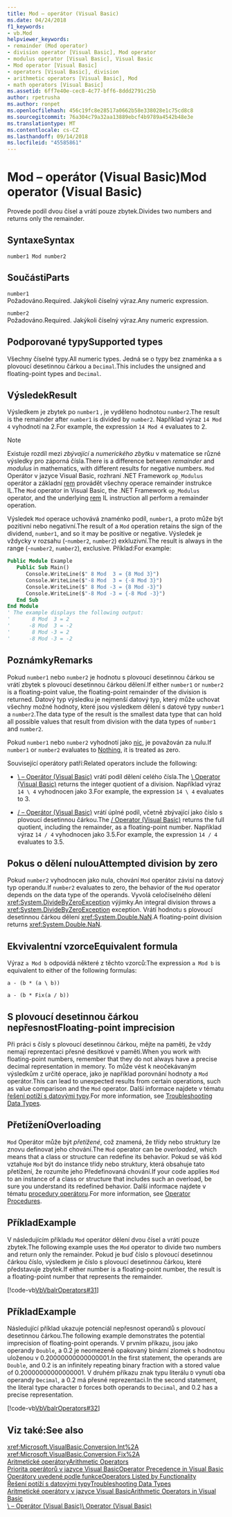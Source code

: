 ```yaml
---
title: Mod – operátor (Visual Basic)
ms.date: 04/24/2018
f1_keywords:
- vb.Mod
helpviewer_keywords:
- remainder (Mod operator)
- division operator [Visual Basic], Mod operator
- modulus operator [Visual Basic], Visual Basic
- Mod operator [Visual Basic]
- operators [Visual Basic], division
- arithmetic operators [Visual Basic], Mod
- math operators [Visual Basic]
ms.assetid: 6ff7e40e-cec8-4c77-bff6-8ddd2791c25b
author: rpetrusha
ms.author: ronpet
ms.openlocfilehash: 456c19fc8e28517a0662b58e338028e1c75cd8c8
ms.sourcegitcommit: 76a304c79a32aa13889ebcf4b9789a4542b48e3e
ms.translationtype: MT
ms.contentlocale: cs-CZ
ms.lasthandoff: 09/14/2018
ms.locfileid: "45585861"
---
```

# <a name="mod-operator-visual-basic"></a><span data-ttu-id="fdf92-102">Mod – operátor (Visual Basic)</span><span class="sxs-lookup"><span data-stu-id="fdf92-102">Mod operator (Visual Basic)</span></span>
<span data-ttu-id="fdf92-103">Provede podíl dvou čísel a vrátí pouze zbytek.</span><span class="sxs-lookup"><span data-stu-id="fdf92-103">Divides two numbers and returns only the remainder.</span></span>  
  
## <a name="syntax"></a><span data-ttu-id="fdf92-104">Syntaxe</span><span class="sxs-lookup"><span data-stu-id="fdf92-104">Syntax</span></span>  
  
```  
number1 Mod number2  
```  
  
## <a name="parts"></a><span data-ttu-id="fdf92-105">Součásti</span><span class="sxs-lookup"><span data-stu-id="fdf92-105">Parts</span></span>  
 `number1`  
 <span data-ttu-id="fdf92-106">Požadováno.</span><span class="sxs-lookup"><span data-stu-id="fdf92-106">Required.</span></span> <span data-ttu-id="fdf92-107">Jakýkoli číselný výraz.</span><span class="sxs-lookup"><span data-stu-id="fdf92-107">Any numeric expression.</span></span>  
  
 `number2`  
 <span data-ttu-id="fdf92-108">Požadováno.</span><span class="sxs-lookup"><span data-stu-id="fdf92-108">Required.</span></span> <span data-ttu-id="fdf92-109">Jakýkoli číselný výraz.</span><span class="sxs-lookup"><span data-stu-id="fdf92-109">Any numeric expression.</span></span>  
  
## <a name="supported-types"></a><span data-ttu-id="fdf92-110">Podporované typy</span><span class="sxs-lookup"><span data-stu-id="fdf92-110">Supported types</span></span>  
 <span data-ttu-id="fdf92-111">Všechny číselné typy.</span><span class="sxs-lookup"><span data-stu-id="fdf92-111">All numeric types.</span></span> <span data-ttu-id="fdf92-112">Jedná se o typy bez znaménka a s plovoucí desetinnou čárkou a `Decimal`.</span><span class="sxs-lookup"><span data-stu-id="fdf92-112">This includes the unsigned and floating-point types and `Decimal`.</span></span>  
  
## <a name="result"></a><span data-ttu-id="fdf92-113">Výsledek</span><span class="sxs-lookup"><span data-stu-id="fdf92-113">Result</span></span>

<span data-ttu-id="fdf92-114">Výsledkem je zbytek po `number1` , je vyděleno hodnotou `number2`.</span><span class="sxs-lookup"><span data-stu-id="fdf92-114">The result is the remainder after `number1` is divided by `number2`.</span></span> <span data-ttu-id="fdf92-115">Například výraz `14 Mod 4` vyhodnotí na 2.</span><span class="sxs-lookup"><span data-stu-id="fdf92-115">For example, the expression `14 Mod 4` evaluates to 2.</span></span>  

> [!NOTE]
> <span data-ttu-id="fdf92-116">Existuje rozdíl mezi *zbývající* a *numerického zbytku* v matematice se různé výsledky pro záporná čísla.</span><span class="sxs-lookup"><span data-stu-id="fdf92-116">There is a difference between *remainder* and *modulus* in mathematics, with different results for negative numbers.</span></span> <span data-ttu-id="fdf92-117">`Mod` Operátor v jazyce Visual Basic, rozhraní .NET Framework `op_Modulus` operátor a základní [rem](<xref:System.Reflection.Emit.OpCodes.Rem>) provádět všechny operace remainder instrukce IL.</span><span class="sxs-lookup"><span data-stu-id="fdf92-117">The `Mod` operator in Visual Basic, the .NET Framework `op_Modulus` operator, and the underlying [rem](<xref:System.Reflection.Emit.OpCodes.Rem>) IL instruction all perform a remainder operation.</span></span>

<span data-ttu-id="fdf92-118">Výsledek `Mod` operace uchovává znaménko podíl, `number1`, a proto může být pozitivní nebo negativní.</span><span class="sxs-lookup"><span data-stu-id="fdf92-118">The result of a `Mod` operation retains the sign of the dividend, `number1`, and so it may be positive or negative.</span></span> <span data-ttu-id="fdf92-119">Výsledek je vždycky v rozsahu (-`number2`, `number2`) exkluzivní.</span><span class="sxs-lookup"><span data-stu-id="fdf92-119">The result is always in the range (-`number2`, `number2`), exclusive.</span></span> <span data-ttu-id="fdf92-120">Příklad:</span><span class="sxs-lookup"><span data-stu-id="fdf92-120">For example:</span></span>

```vb
Public Module Example
   Public Sub Main()
      Console.WriteLine($" 8 Mod  3 = {8 Mod 3}")
      Console.WriteLine($"-8 Mod  3 = {-8 Mod 3}")
      Console.WriteLine($" 8 Mod -3 = {8 Mod -3}")
      Console.WriteLine($"-8 Mod -3 = {-8 Mod -3}")
   End Sub
End Module
' The example displays the following output:
'       8 Mod  3 = 2
'      -8 Mod  3 = -2
'       8 Mod -3 = 2
'      -8 Mod -3 = -2
```

## <a name="remarks"></a><span data-ttu-id="fdf92-121">Poznámky</span><span class="sxs-lookup"><span data-stu-id="fdf92-121">Remarks</span></span>  
 <span data-ttu-id="fdf92-122">Pokud `number1` nebo `number2` je hodnotu s plovoucí desetinnou čárkou se vrátí zbytek s plovoucí desetinnou čárkou dělení.</span><span class="sxs-lookup"><span data-stu-id="fdf92-122">If either `number1` or `number2` is a floating-point value, the floating-point remainder of the division is returned.</span></span> <span data-ttu-id="fdf92-123">Datový typ výsledku je nejmenší datový typ, který může uchovat všechny možné hodnoty, které jsou výsledkem dělení s datové typy `number1` a `number2`.</span><span class="sxs-lookup"><span data-stu-id="fdf92-123">The data type of the result is the smallest data type that can hold all possible values that result from division with the data types of `number1` and `number2`.</span></span>  
  
 <span data-ttu-id="fdf92-124">Pokud `number1` nebo `number2` vyhodnotí jako [nic](../../../visual-basic/language-reference/nothing.md), je považován za nulu.</span><span class="sxs-lookup"><span data-stu-id="fdf92-124">If `number1` or `number2` evaluates to [Nothing](../../../visual-basic/language-reference/nothing.md), it is treated as zero.</span></span>  
  
 <span data-ttu-id="fdf92-125">Související operátory patří:</span><span class="sxs-lookup"><span data-stu-id="fdf92-125">Related operators include the following:</span></span>  
  
-   <span data-ttu-id="fdf92-126">[\ – Operátor (Visual Basic)](../../../visual-basic/language-reference/operators/integer-division-operator.md) vrátí podíl dělení celého čísla.</span><span class="sxs-lookup"><span data-stu-id="fdf92-126">The [\ Operator (Visual Basic)](../../../visual-basic/language-reference/operators/integer-division-operator.md) returns the integer quotient of a division.</span></span> <span data-ttu-id="fdf92-127">Například výraz `14 \ 4` vyhodnocen jako 3.</span><span class="sxs-lookup"><span data-stu-id="fdf92-127">For example, the expression `14 \ 4` evaluates to 3.</span></span>  
  
-   <span data-ttu-id="fdf92-128">[/ – Operátor (Visual Basic)](../../../visual-basic/language-reference/operators/floating-point-division-operator.md) vrátí úplné podíl, včetně zbývající jako číslo s plovoucí desetinnou čárkou.</span><span class="sxs-lookup"><span data-stu-id="fdf92-128">The [/ Operator (Visual Basic)](../../../visual-basic/language-reference/operators/floating-point-division-operator.md) returns the full quotient, including the remainder, as a floating-point number.</span></span> <span data-ttu-id="fdf92-129">Například výraz `14 / 4` vyhodnocen jako 3.5.</span><span class="sxs-lookup"><span data-stu-id="fdf92-129">For example, the expression `14 / 4` evaluates to 3.5.</span></span>  
  
## <a name="attempted-division-by-zero"></a><span data-ttu-id="fdf92-130">Pokus o dělení nulou</span><span class="sxs-lookup"><span data-stu-id="fdf92-130">Attempted division by zero</span></span>  
 <span data-ttu-id="fdf92-131">Pokud `number2` vyhodnocen jako nula, chování `Mod` operátor závisí na datový typ operandu.</span><span class="sxs-lookup"><span data-stu-id="fdf92-131">If `number2` evaluates to zero, the behavior of the `Mod` operator depends on the data type of the operands.</span></span> <span data-ttu-id="fdf92-132">Vyvolá celočíselného dělení <xref:System.DivideByZeroException> výjimky.</span><span class="sxs-lookup"><span data-stu-id="fdf92-132">An integral division throws a <xref:System.DivideByZeroException> exception.</span></span> <span data-ttu-id="fdf92-133">Vrátí hodnotu s plovoucí desetinnou čárkou dělení <xref:System.Double.NaN>.</span><span class="sxs-lookup"><span data-stu-id="fdf92-133">A floating-point division returns <xref:System.Double.NaN>.</span></span>  
  
## <a name="equivalent-formula"></a><span data-ttu-id="fdf92-134">Ekvivalentní vzorce</span><span class="sxs-lookup"><span data-stu-id="fdf92-134">Equivalent formula</span></span>  
 <span data-ttu-id="fdf92-135">Výraz `a Mod b` odpovídá některé z těchto vzorců:</span><span class="sxs-lookup"><span data-stu-id="fdf92-135">The expression `a Mod b` is equivalent to either of the following formulas:</span></span>  
  
 `a - (b * (a \ b))`  
  
 `a - (b * Fix(a / b))`  
  
## <a name="floating-point-imprecision"></a><span data-ttu-id="fdf92-136">S plovoucí desetinnou čárkou nepřesnost</span><span class="sxs-lookup"><span data-stu-id="fdf92-136">Floating-point imprecision</span></span>  
 <span data-ttu-id="fdf92-137">Při práci s čísly s plovoucí desetinnou čárkou, mějte na paměti, že vždy nemají reprezentaci přesné desítkové v paměti.</span><span class="sxs-lookup"><span data-stu-id="fdf92-137">When you work with floating-point numbers, remember that they do not always have a precise decimal representation in memory.</span></span> <span data-ttu-id="fdf92-138">To může vést k neočekávaným výsledkům z určité operace, jako je například porovnání hodnoty a `Mod` operátor.</span><span class="sxs-lookup"><span data-stu-id="fdf92-138">This can lead to unexpected results from certain operations, such as value comparison and the `Mod` operator.</span></span> <span data-ttu-id="fdf92-139">Další informace najdete v tématu [řešení potíží s datovými typy](../../../visual-basic/programming-guide/language-features/data-types/troubleshooting-data-types.md).</span><span class="sxs-lookup"><span data-stu-id="fdf92-139">For more information, see [Troubleshooting Data Types](../../../visual-basic/programming-guide/language-features/data-types/troubleshooting-data-types.md).</span></span>  
  
## <a name="overloading"></a><span data-ttu-id="fdf92-140">Přetížení</span><span class="sxs-lookup"><span data-stu-id="fdf92-140">Overloading</span></span>  
 <span data-ttu-id="fdf92-141">`Mod` Operátor může být *přetížené*, což znamená, že třídy nebo struktury lze znovu definovat jeho chování.</span><span class="sxs-lookup"><span data-stu-id="fdf92-141">The `Mod` operator can be *overloaded*, which means that a class or structure can redefine its behavior.</span></span> <span data-ttu-id="fdf92-142">Pokud se váš kód vztahuje `Mod` být do instance třídy nebo struktury, která obsahuje tato přetížení, že rozumíte jeho Předefinovaná chování.</span><span class="sxs-lookup"><span data-stu-id="fdf92-142">If your code applies `Mod` to an instance of a class or structure that includes such an overload, be sure you understand its redefined behavior.</span></span> <span data-ttu-id="fdf92-143">Další informace najdete v tématu [procedury operátoru](../../../visual-basic/programming-guide/language-features/procedures/operator-procedures.md).</span><span class="sxs-lookup"><span data-stu-id="fdf92-143">For more information, see [Operator Procedures](../../../visual-basic/programming-guide/language-features/procedures/operator-procedures.md).</span></span>  
  
## <a name="example"></a><span data-ttu-id="fdf92-144">Příklad</span><span class="sxs-lookup"><span data-stu-id="fdf92-144">Example</span></span>  
 <span data-ttu-id="fdf92-145">V následujícím příkladu `Mod` operátor dělení dvou čísel a vrátí pouze zbytek.</span><span class="sxs-lookup"><span data-stu-id="fdf92-145">The following example uses the `Mod` operator to divide two numbers and return only the remainder.</span></span> <span data-ttu-id="fdf92-146">Pokud je buď číslo s plovoucí desetinnou čárkou číslo, výsledkem je číslo s plovoucí desetinnou čárkou, které představuje zbytek.</span><span class="sxs-lookup"><span data-stu-id="fdf92-146">If either number is a floating-point number, the result is a floating-point number that represents the remainder.</span></span>  
  
 [!code-vb[VbVbalrOperators#31](../../../visual-basic/language-reference/operators/codesnippet/VisualBasic/mod-operator_1.vb)]  
  
## <a name="example"></a><span data-ttu-id="fdf92-147">Příklad</span><span class="sxs-lookup"><span data-stu-id="fdf92-147">Example</span></span>  
 <span data-ttu-id="fdf92-148">Následující příklad ukazuje potenciál nepřesnost operandů s plovoucí desetinnou čárkou.</span><span class="sxs-lookup"><span data-stu-id="fdf92-148">The following example demonstrates the potential imprecision of floating-point operands.</span></span> <span data-ttu-id="fdf92-149">V prvním příkazu, jsou jako operandy `Double`, a 0.2 je neomezeně opakovaný binární zlomek s hodnotou uloženou v 0.20000000000000001.</span><span class="sxs-lookup"><span data-stu-id="fdf92-149">In the first statement, the operands are `Double`, and 0.2 is an infinitely repeating binary fraction with a stored value of 0.20000000000000001.</span></span> <span data-ttu-id="fdf92-150">V druhém příkazu znak typu literálu `D` vynutí oba operandy `Decimal`, a 0.2 má přesné reprezentaci.</span><span class="sxs-lookup"><span data-stu-id="fdf92-150">In the second statement, the literal type character `D` forces both operands to `Decimal`, and 0.2 has a precise representation.</span></span>  
  
 [!code-vb[VbVbalrOperators#32](../../../visual-basic/language-reference/operators/codesnippet/VisualBasic/mod-operator_2.vb)]  
  
## <a name="see-also"></a><span data-ttu-id="fdf92-151">Viz také:</span><span class="sxs-lookup"><span data-stu-id="fdf92-151">See also</span></span>  
 <xref:Microsoft.VisualBasic.Conversion.Int%2A>  
 <xref:Microsoft.VisualBasic.Conversion.Fix%2A>  
 [<span data-ttu-id="fdf92-152">Aritmetické operátory</span><span class="sxs-lookup"><span data-stu-id="fdf92-152">Arithmetic Operators</span></span>](../../../visual-basic/language-reference/operators/arithmetic-operators.md)  
 [<span data-ttu-id="fdf92-153">Priorita operátorů v jazyce Visual Basic</span><span class="sxs-lookup"><span data-stu-id="fdf92-153">Operator Precedence in Visual Basic</span></span>](../../../visual-basic/language-reference/operators/operator-precedence.md)  
 [<span data-ttu-id="fdf92-154">Operátory uvedené podle funkce</span><span class="sxs-lookup"><span data-stu-id="fdf92-154">Operators Listed by Functionality</span></span>](../../../visual-basic/language-reference/operators/operators-listed-by-functionality.md)  
 [<span data-ttu-id="fdf92-155">Řešení potíží s datovými typy</span><span class="sxs-lookup"><span data-stu-id="fdf92-155">Troubleshooting Data Types</span></span>](../../../visual-basic/programming-guide/language-features/data-types/troubleshooting-data-types.md)  
 [<span data-ttu-id="fdf92-156">Aritmetické operátory v jazyce Visual Basic</span><span class="sxs-lookup"><span data-stu-id="fdf92-156">Arithmetic Operators in Visual Basic</span></span>](../../../visual-basic/programming-guide/language-features/operators-and-expressions/arithmetic-operators.md)  
 [<span data-ttu-id="fdf92-157">\ – Operátor (Visual Basic)</span><span class="sxs-lookup"><span data-stu-id="fdf92-157">\ Operator (Visual Basic)</span></span>](../../../visual-basic/language-reference/operators/integer-division-operator.md)
